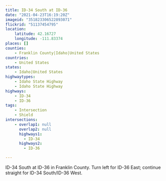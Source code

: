 ```yaml
---
title: ID-34 South at ID-36
date: "2021-04-23T16:19:20Z"
imageid: "351823306522893071"
flickrid: "51137454795"
location:
    latitude: 42.16727
    longitude: -111.83374
places: []
counties:
    - Franklin County|Idaho|United States
countries:
    - United States
states:
    - Idaho|United States
highwaytypes:
    - Idaho State Highway
    - Idaho State Highway
highways:
    - ID-34
    - ID-36
tags:
    - Intersection
    - Shield
intersections:
    - overlap1: null
      overlap2: null
      highways1:
        - ID-34
      highways2:
        - ID-36

---
```

ID-34 South at ID-36 in Franklin County.  Turn left for ID-36 East; continue straight for ID-34 South/ID-36 West.